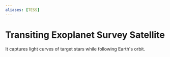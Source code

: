 ```yaml
---
aliases: [TESS]
---
```

# Transiting Exoplanet Survey Satellite

It captures light curves of target stars while following Earth's orbit.
